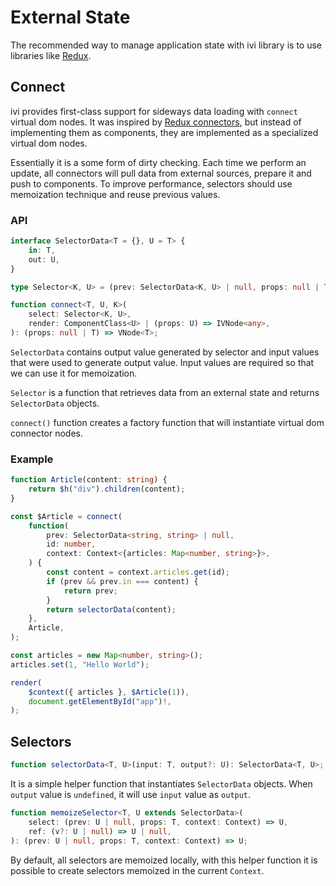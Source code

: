 # External State

The recommended way to manage application state with ivi library is to use libraries like
[Redux](http://redux.js.org/).

## Connect

ivi provides first-class support for sideways data loading with `connect` virtual dom nodes. It was inspired by
[Redux connectors](https://github.com/reactjs/react-redux/blob/master/docs/api.md#connectmapstatetoprops-mapdispatchtoprops-mergeprops-options),
but instead of implementing them as components, they are implemented as a specialized virtual dom nodes.

Essentially it is a some form of dirty checking. Each time we perform an update, all connectors will pull data from
external sources, prepare it and push to components. To improve performance, selectors should use memoization technique
and reuse previous values.

### API

```ts
interface SelectorData<T = {}, U = T> {
    in: T,
    out: U,
}

type Selector<K, U> = (prev: SelectorData<K, U> | null, props: null | T, context: Context) => SelectorData<K, U>;

function connect<T, U, K>(
    select: Selector<K, U>,
    render: ComponentClass<U> | (props: U) => IVNode<any>,
): (props: null | T) => VNode<T>;
```

`SelectorData` contains output value generated by selector and input values that were used to generate output value.
Input values are required so that we can use it for memoization.

`Selector` is a function that retrieves data from an external state and returns `SelectorData` objects.

`connect()` function creates a factory function that will instantiate virtual dom connector nodes.

### Example

```ts
function Article(content: string) {
    return $h("div").children(content);
}

const $Article = connect(
    function(
        prev: SelectorData<string, string> | null,
        id: number,
        context: Context<{articles: Map<number, string>}>,
    ) {
        const content = context.articles.get(id);
        if (prev && prev.in === content) {
            return prev;
        }
        return selectorData(content);
    },
    Article,
);

const articles = new Map<number, string>();
articles.set(1, "Hello World");

render(
    $context({ articles }, $Article(1)),
    document.getElementById("app")!,
);
```

## Selectors

```ts
function selectorData<T, U>(input: T, output?: U): SelectorData<T, U>;
```

It is a simple helper function that instantiates `SelectorData` objects. When `output` value is `undefined`, it will use
`input` value as `output`.

```ts
function memoizeSelector<T, U extends SelectorData>(
    select: (prev: U | null, props: T, context: Context) => U,
    ref: (v?: U | null) => U | null,
): (prev: U | null, props: T, context: Context) => U;
```

By default, all selectors are memoized locally, with this helper function it is possible to create selectors memoized
in the current `Context`.
